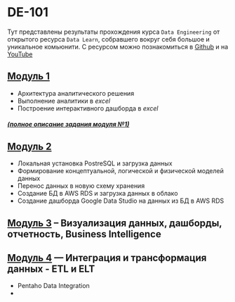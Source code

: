 # DE-101
Тут представлены результаты прохождения курса ```Data Engineering``` от открытого ресурса ```Data Learn```, собравшего вокруг себя большое и уникальное комьюнити. С ресурсом можно познакомиться в [Github](https://github.com/ReIZzz/data-engineering) и на [YouTube](https://www.youtube.com/channel/UCWki7GBUE5lDMJCbn4e1XMg)

## [Модуль 1](https://github.com/ReIZzz/DE-101/blob/main/Module%201/readme.md)
- Архитектура аналитического решения
- Выполнение аналитики в _excel_
- Построение интерактивного дашборда в _excel_
##### [(полное описание задания модуля №1)](https://github.com/Data-Learn/data-engineering/blob/master/DE-101%20Modules/Module01/DE%20-%20101%20Lab%201.1/readme.md)

## [Модуль 2](https://github.com/ReIZzz/DE-101/blob/main/Module%202/ReadMe.md)
- Локальная установка PostreSQL и загрузка данных
- Формирование концептуальной, логической и физической моделей данных 
- Перенос данных в новую схему хранения
- Создание БД в AWS RDS и загрузка данных в облако
- Создание дашборда Google Data Studio на данных из БД в AWS RDS

## [Модуль 3](https://github.com/ReIZzz/DE-101/blob/main/Module%203/Readme.md) – Визуализация данных, дашборды, отчетность, Business Intelligence



## [Модуль 4](https://github.com/ReIZzz/DE-101/blob/main/Module_4/Readme.md) — Интеграция и трансформация данных - ETL и ELT
- Pentaho Data Integration
- 
